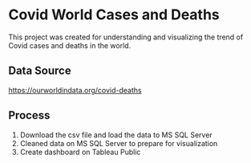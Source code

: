# Covid World Cases and Deaths
This project was created for understanding and visualizing the trend of Covid cases and deaths in the world. 

## Data Source
https://ourworldindata.org/covid-deaths

## Process
1. Download the csv file and load the data to MS SQL Server 
2. Cleaned data on MS SQL Server to prepare for visualization 
3. Create dashboard on Tableau Public 
